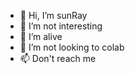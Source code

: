 - 👋 Hi, I’m sunRay
- 👀 I’m not interesting
- 🌱 I’m alive
- 💞️ I’m not looking to colab
- 📫 Don't reach me

<!---
sunRay004/sunRay004 is a ✨ special ✨ repository because its `README.md` (this file) appears on your GitHub profile.
You can click the Preview link to take a look at your changes.
--->
